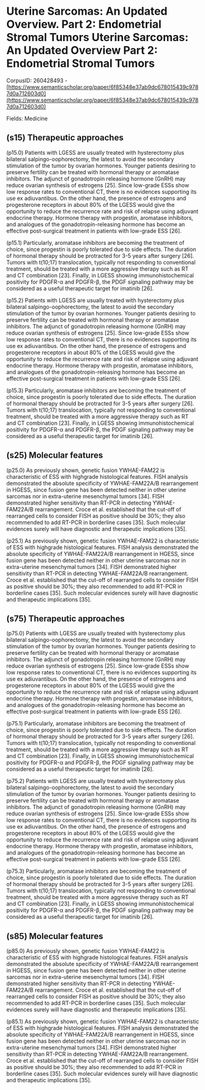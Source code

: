 # Uterine Sarcomas: An Updated Overview. Part 2: Endometrial Stromal Tumors Uterine Sarcomas: An Updated Overview Part 2: Endometrial Stromal Tumors

CorpusID: 260428493 - [https://www.semanticscholar.org/paper/6f85348e37ab9dc678015439c9787d0a712603d0](https://www.semanticscholar.org/paper/6f85348e37ab9dc678015439c9787d0a712603d0)

Fields: Medicine

## (s15) Therapeutic approaches
(p15.0) Patients with LGESS are usually treated with hysterectomy plus bilateral salpingo-oophorectomy, the latest to avoid the secondary stimulation of the tumor by ovarian hormones. Younger patients desiring to preserve fertility can be treated with hormonal therapy or aromatase inhibitors. The adjunct of gonadotropin releasing hormone (GnRH) may reduce ovarian synthesis of estrogens [25]. Since low-grade ESSs show low response rates to conventional CT, there is no evidences supporting its use ex adiuvantibus. On the other hand, the presence of estrogens and progesterone receptors in about 80% of the LGESS would give the opportunity to reduce the recurrence rate and risk of relapse using adjuvant endocrine therapy. Hormone therapy with progestin, aromatase inhibitors, and analogues of the gonadotropin-releasing hormone has become an effective post-surgical treatment in patients with low-grade ESS [26].

(p15.1) Particularly, aromatase inhibitors are becoming the treatment of choice, since progestin is poorly tolerated due to side effects. The duration of hormonal therapy should be protracted for 3-5 years after surgery [26]. Tumors with t(10;17) translocation, typically not responding to conventional treatment, should be treated with a more aggressive therapy such as RT and CT combination [23]. Finally, in LGESS showing immunohistochemical positivity for PDGFR-α and PDGFR-β, the PDGF signaling pathway may be considered as a useful therapeutic target for imatinib [26].

(p15.2) Patients with LGESS are usually treated with hysterectomy plus bilateral salpingo-oophorectomy, the latest to avoid the secondary stimulation of the tumor by ovarian hormones. Younger patients desiring to preserve fertility can be treated with hormonal therapy or aromatase inhibitors. The adjunct of gonadotropin releasing hormone (GnRH) may reduce ovarian synthesis of estrogens [25]. Since low-grade ESSs show low response rates to conventional CT, there is no evidences supporting its use ex adiuvantibus. On the other hand, the presence of estrogens and progesterone receptors in about 80% of the LGESS would give the opportunity to reduce the recurrence rate and risk of relapse using adjuvant endocrine therapy. Hormone therapy with progestin, aromatase inhibitors, and analogues of the gonadotropin-releasing hormone has become an effective post-surgical treatment in patients with low-grade ESS [26].

(p15.3) Particularly, aromatase inhibitors are becoming the treatment of choice, since progestin is poorly tolerated due to side effects. The duration of hormonal therapy should be protracted for 3-5 years after surgery [26]. Tumors with t(10;17) translocation, typically not responding to conventional treatment, should be treated with a more aggressive therapy such as RT and CT combination [23]. Finally, in LGESS showing immunohistochemical positivity for PDGFR-α and PDGFR-β, the PDGF signaling pathway may be considered as a useful therapeutic target for imatinib [26].
## (s25) Molecular features
(p25.0) As previously shown, genetic fusion YWHAE-FAM22 is characteristic of ESS with highgrade histological features. FISH analysis demonstrated the absolute specificity of YWHAE-FAM22A/B rearrangement in HGESS, since fusion gene has been detected neither in other uterine sarcomas nor in extra-uterine mesenchymal tumors [34]. FISH demonstrated higher sensitivity than RT-PCR in detecting YWHAE-FAM22A/B rearrangement. Croce et al. established that the cut-off of rearranged cells to consider FISH as positive should be 30%; they also recommended to add RT-PCR in borderline cases [35]. Such molecular evidences surely will have diagnostic and therapeutic implications [35].

(p25.1) As previously shown, genetic fusion YWHAE-FAM22 is characteristic of ESS with highgrade histological features. FISH analysis demonstrated the absolute specificity of YWHAE-FAM22A/B rearrangement in HGESS, since fusion gene has been detected neither in other uterine sarcomas nor in extra-uterine mesenchymal tumors [34]. FISH demonstrated higher sensitivity than RT-PCR in detecting YWHAE-FAM22A/B rearrangement. Croce et al. established that the cut-off of rearranged cells to consider FISH as positive should be 30%; they also recommended to add RT-PCR in borderline cases [35]. Such molecular evidences surely will have diagnostic and therapeutic implications [35].
## (s75) Therapeutic approaches
(p75.0) Patients with LGESS are usually treated with hysterectomy plus bilateral salpingo-oophorectomy, the latest to avoid the secondary stimulation of the tumor by ovarian hormones. Younger patients desiring to preserve fertility can be treated with hormonal therapy or aromatase inhibitors. The adjunct of gonadotropin releasing hormone (GnRH) may reduce ovarian synthesis of estrogens [25]. Since low-grade ESSs show low response rates to conventional CT, there is no evidences supporting its use ex adiuvantibus. On the other hand, the presence of estrogens and progesterone receptors in about 80% of the LGESS would give the opportunity to reduce the recurrence rate and risk of relapse using adjuvant endocrine therapy. Hormone therapy with progestin, aromatase inhibitors, and analogues of the gonadotropin-releasing hormone has become an effective post-surgical treatment in patients with low-grade ESS [26].

(p75.1) Particularly, aromatase inhibitors are becoming the treatment of choice, since progestin is poorly tolerated due to side effects. The duration of hormonal therapy should be protracted for 3-5 years after surgery [26]. Tumors with t(10;17) translocation, typically not responding to conventional treatment, should be treated with a more aggressive therapy such as RT and CT combination [23]. Finally, in LGESS showing immunohistochemical positivity for PDGFR-α and PDGFR-β, the PDGF signaling pathway may be considered as a useful therapeutic target for imatinib [26].

(p75.2) Patients with LGESS are usually treated with hysterectomy plus bilateral salpingo-oophorectomy, the latest to avoid the secondary stimulation of the tumor by ovarian hormones. Younger patients desiring to preserve fertility can be treated with hormonal therapy or aromatase inhibitors. The adjunct of gonadotropin releasing hormone (GnRH) may reduce ovarian synthesis of estrogens [25]. Since low-grade ESSs show low response rates to conventional CT, there is no evidences supporting its use ex adiuvantibus. On the other hand, the presence of estrogens and progesterone receptors in about 80% of the LGESS would give the opportunity to reduce the recurrence rate and risk of relapse using adjuvant endocrine therapy. Hormone therapy with progestin, aromatase inhibitors, and analogues of the gonadotropin-releasing hormone has become an effective post-surgical treatment in patients with low-grade ESS [26].

(p75.3) Particularly, aromatase inhibitors are becoming the treatment of choice, since progestin is poorly tolerated due to side effects. The duration of hormonal therapy should be protracted for 3-5 years after surgery [26]. Tumors with t(10;17) translocation, typically not responding to conventional treatment, should be treated with a more aggressive therapy such as RT and CT combination [23]. Finally, in LGESS showing immunohistochemical positivity for PDGFR-α and PDGFR-β, the PDGF signaling pathway may be considered as a useful therapeutic target for imatinib [26].
## (s85) Molecular features
(p85.0) As previously shown, genetic fusion YWHAE-FAM22 is characteristic of ESS with highgrade histological features. FISH analysis demonstrated the absolute specificity of YWHAE-FAM22A/B rearrangement in HGESS, since fusion gene has been detected neither in other uterine sarcomas nor in extra-uterine mesenchymal tumors [34]. FISH demonstrated higher sensitivity than RT-PCR in detecting YWHAE-FAM22A/B rearrangement. Croce et al. established that the cut-off of rearranged cells to consider FISH as positive should be 30%; they also recommended to add RT-PCR in borderline cases [35]. Such molecular evidences surely will have diagnostic and therapeutic implications [35].

(p85.1) As previously shown, genetic fusion YWHAE-FAM22 is characteristic of ESS with highgrade histological features. FISH analysis demonstrated the absolute specificity of YWHAE-FAM22A/B rearrangement in HGESS, since fusion gene has been detected neither in other uterine sarcomas nor in extra-uterine mesenchymal tumors [34]. FISH demonstrated higher sensitivity than RT-PCR in detecting YWHAE-FAM22A/B rearrangement. Croce et al. established that the cut-off of rearranged cells to consider FISH as positive should be 30%; they also recommended to add RT-PCR in borderline cases [35]. Such molecular evidences surely will have diagnostic and therapeutic implications [35].

